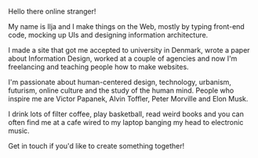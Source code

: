 Hello there online stranger!

My name is Ilja and I make things on the Web, mostly by typing front-end code, mocking up UIs and designing information architecture.

I made a site that got me accepted to university in Denmark, wrote a paper about Information Design, worked at a couple of agencies and now I'm freelancing and teaching people how to make websites.

I'm passionate about human-centered design, technology, urbanism, futurism, online culture and the study of the human mind. People who inspire me are Victor Papanek, Alvin Toffler, Peter Morville and Elon Musk.

I drink lots of filter coffee, play basketball, read weird books and you can often find me at a cafe wired to my laptop banging my head to electronic music.

Get in touch if you'd like to create something together!
